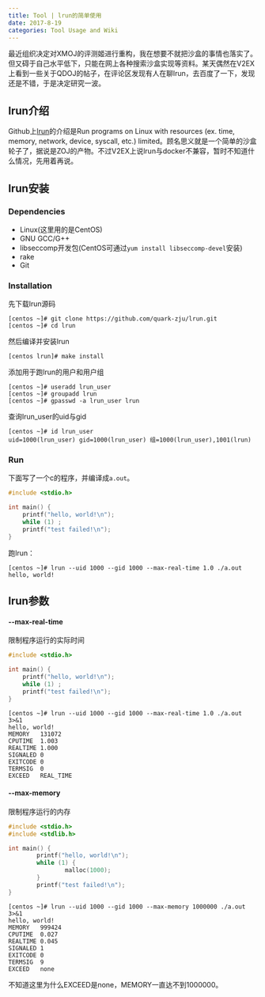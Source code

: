 ```yaml
---
title: Tool | lrun的简单使用
date: 2017-8-19
categories: Tool Usage and Wiki
---
```


最近组织决定对XMOJ的评测姬进行重构，我在想要不就把沙盒的事情也落实了。但又碍于自己水平低下，只能在网上各种搜索沙盒实现等资料。某天偶然在V2EX上看到一些关于QDOJ的帖子，在评论区发现有人在聊lrun，去百度了一下，发现还是不错，于是决定研究一波。

<!-- more -->

## lrun介绍

Github上[lrun](https://github.com/quark-zju/lrun)的介绍是Run programs on Linux with resources (ex. time, memory, network, device, syscall, etc.) limited。顾名思义就是一个简单的沙盒轮子了，据说是ZOJ的产物。不过V2EX上说lrun与docker不兼容，暂时不知道什么情况，先用着再说。

## lrun安装

### Dependencies

* Linux(这里用的是CentOS)
* GNU GCC/G++
* libseccomp开发包(CentOS可通过`yum install libseccomp-devel`安装)
* rake
* Git

### Installation

先下载lrun源码

```shell
[centos ~]# git clone https://github.com/quark-zju/lrun.git
[centos ~]# cd lrun
```

然后编译并安装lrun

```shell
[centos lrun]# make install
```

添加用于跑lrun的用户和用户组

```shell
[centos ~]# useradd lrun_user
[centos ~]# groupadd lrun
[centos ~]# gpasswd -a lrun_user lrun
```

查询lrun_user的uid与gid

```shell
[centos ~]# id lrun_user
uid=1000(lrun_user) gid=1000(lrun_user) 组=1000(lrun_user),1001(lrun)
```

### Run

下面写了一个c的程序，并编译成`a.out`。

```c
#include <stdio.h>

int main() {
    printf("hello, world!\n");
  	while (1) ;
  	printf("test failed!\n");
}
```

跑lrun：

```#shell
[centos ~]# lrun --uid 1000 --gid 1000 --max-real-time 1.0 ./a.out
hello, world!
```

## lrun参数

#### --max-real-time

限制程序运行的实际时间

```c
#include <stdio.h>

int main() {
    printf("hello, world!\n");
  	while (1) ;
  	printf("test failed!\n");
}
```

```shell
[centos ~]# lrun --uid 1000 --gid 1000 --max-real-time 1.0 ./a.out 3>&1
hello, world!
MEMORY   131072
CPUTIME  1.003
REALTIME 1.000
SIGNALED 0
EXITCODE 0
TERMSIG  0
EXCEED   REAL_TIME
```

#### --max-memory

限制程序运行的内存

```c
#include <stdio.h>
#include <stdlib.h>

int main() {
        printf("hello, world!\n");
        while (1) {
                malloc(1000);
        }
        printf("test failed!\n");
}
```

```shell
[centos ~]# lrun --uid 1000 --gid 1000 --max-memory 1000000 ./a.out 3>&1
hello, world!
MEMORY   999424
CPUTIME  0.027
REALTIME 0.045
SIGNALED 1
EXITCODE 0
TERMSIG  9
EXCEED   none
```

不知道这里为什么EXCEED是none，MEMORY一直达不到1000000。

